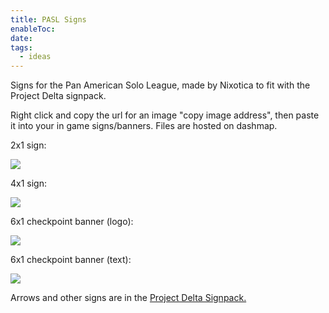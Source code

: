 ```yaml
---
title: PASL Signs
enableToc: 
date: 
tags:
  - ideas
---
```

Signs for the Pan American Solo League, made by Nixotica to fit with the Project Delta signpack.

Right click and copy the url for an image "copy image address", then paste it into your in game signs/banners. Files are hosted on dashmap.

2x1 sign:

<img src="https://download.dashmap.live/dadbaf28-e7b5-429b-bf37-8c8c1419fcf4/2x1PASLLogoText.png">

4x1 sign:

<img src="https://download.dashmap.live/dadbaf28-e7b5-429b-bf37-8c8c1419fcf4/4x1PASLLogoText.png">

6x1 checkpoint banner (logo):

<img src="https://download.dashmap.live/dadbaf28-e7b5-429b-bf37-8c8c1419fcf4/6x1PASLLogo.png">

6x1 checkpoint banner (text):

<img src="https://download.dashmap.live/dadbaf28-e7b5-429b-bf37-8c8c1419fcf4/6x1PASLText.png">

Arrows and other signs are in the [Project Delta Signpack.](https://download.dashmap.live/dadbaf28-e7b5-429b-bf37-8c8c1419fcf4/ProjectDeltaCompleteSignPackJanuary2023.zip)